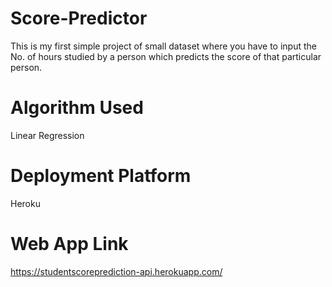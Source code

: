 # Score-Predictor
This is my first simple project of small dataset where you have to input the No. of hours studied by a person which predicts the score of that particular person.
# Algorithm Used
Linear Regression
# Deployment Platform 
Heroku
# Web App Link 
https://studentscoreprediction-api.herokuapp.com/

